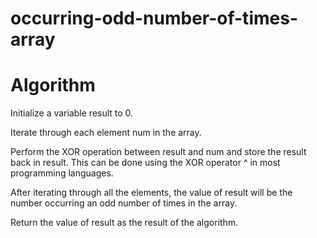 # occurring-odd-number-of-times-array

# Algorithm

Initialize a variable result to 0.

Iterate through each element num in the array.

Perform the XOR operation between result and num and store the result back in result. This can be done using the XOR operator ^ in most programming languages.

After iterating through all the elements, the value of result will be the number occurring an odd number of times in the array.

Return the value of result as the result of the algorithm.
